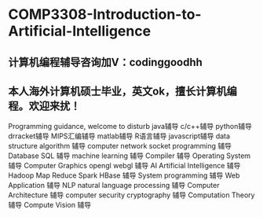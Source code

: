 # COMP3308-Introduction-to-Artificial-Intelligence
## 计算机编程辅导咨询加V：codinggoodhh
## 本人海外计算机硕士毕业，英文ok，擅长计算机编程。欢迎来扰！

Programming guidance, welcome to disturb 
java辅导 c/c++辅导 python辅导 drracket辅导 MIPS汇编辅导 matlab辅导 R语言辅导 javascript辅导 data structure algorithm 辅导 computer network socket programming 辅导 Database SQL 辅导 machine learning 辅导 Compiler 辅导 Operating System 辅导 Computer Graphics opengl webgl 辅导 AI Artificial Intelligence 辅导 Hadoop Map Reduce Spark HBase 辅导 System programming 辅导 Web Application 辅导 NLP natural language processing 辅导 Computer Architecture 辅导 computer security cryptography 辅导 Computation Theory 辅导 Compute Vision 辅导
